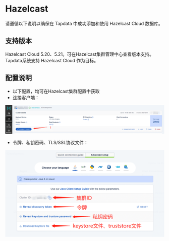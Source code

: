 # Hazelcast


请遵循以下说明以确保在 Tapdata 中成功添加和使用 Hazelcast Cloud 数据库。

## 支持版本

Hazelcast Cloud 5.20、5.21。可在Hazelcast集群管理中心查看版本支持。 Tapdata系统支持 Hazelcast Cloud 作为目标。

## 配置说明

- 以下配置，均可在Hazelcast集群配置中获取
- 连接客户端：

![img](../../images/connectingCluster.png)

- 令牌、私钥密码、TLS/SSL协议文件：

![img](../../images/parameter.png)
